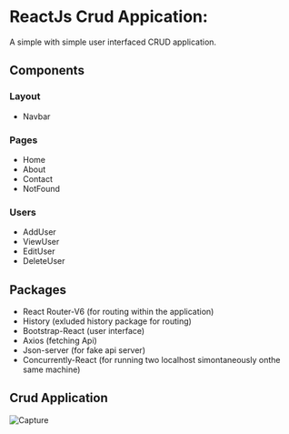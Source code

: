  # ReactJs Crud Appication:
 A simple with simple user interfaced CRUD application.
 
 ## Components
 
 ### Layout
 - Navbar
 
 ### Pages
 - Home
 - About
 - Contact
 - NotFound
 
 ### Users
 - AddUser
 - ViewUser
 - EditUser
 - DeleteUser
 
 ## Packages
 - React Router-V6 (for routing within the application)
 - History (exluded history package for routing)
 - Bootstrap-React (user interface)
 - Axios (fetching Api)
 - Json-server (for fake api server)
 - Concurrently-React (for running two localhost simontaneously onthe same machine)
 
 ## Crud Application
 ![Capture](https://user-images.githubusercontent.com/55051250/91601740-99e30100-e983-11ea-8815-97325181fd4d.JPG)

 
 
